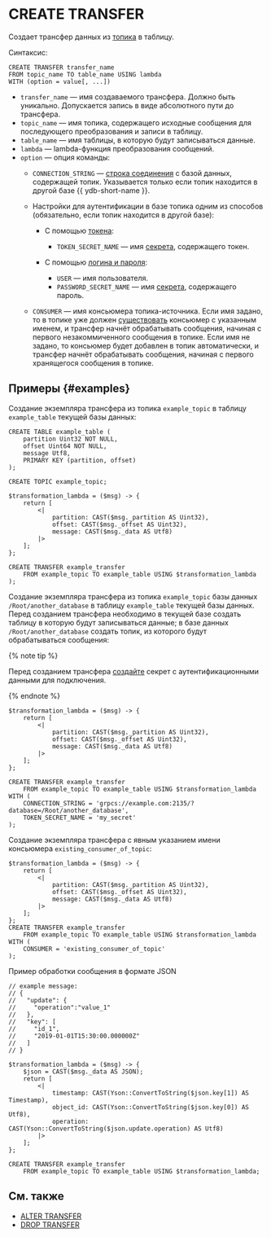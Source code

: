 # CREATE TRANSFER

Создает трансфер данных из [топика](../../../concepts/topic.md) в таблицу.

Синтаксис:

```yql
CREATE TRANSFER transfer_name 
FROM topic_name TO table_name USING lambda
WITH (option = value[, ...])
```

* `transfer_name` — имя создаваемого трансфера. Должно быть уникально. Допускается запись в виде абсолютного пути до трансфера.
* `topic_name` — имя топика, содержащего исходные сообщения для последующего преобразования и записи в таблицу.
* `table_name` — имя таблицы, в которую будут записываться данные.
* `lambda` — lambda-функция преобразования сообщений.
* `option` — опция команды:
  * `CONNECTION_STRING` — [строка соединения](../../../concepts/connect.md#connection_string) с базой данных, содержащей топик. Указывается только если топик находится в другой базе {{ ydb-short-name }}.
  * Настройки для аутентификации в базе топика одним из способов (обязательно, если топик находится в другой базе):

    * С помощью [токена](../../../recipes/ydb-sdk/auth-access-token.md):

      * `TOKEN_SECRET_NAME` — имя [секрета](../../../concepts/datamodel/secrets.md), содержащего токен.

    * С помощью [логина и пароля](../../../recipes/ydb-sdk/auth-static.md):

      * `USER` — имя пользователя.
      * `PASSWORD_SECRET_NAME` — имя [секрета](../../../concepts/datamodel/secrets.md), содержащего пароль.

  * `CONSUMER` — имя консьюмера топика-источника. Если имя задано, то в топике уже должен [существовать](alter-topic.md#add-consumer) консьюмер с указанным именем, и трансфер начнёт обрабатывать сообщения, начиная с первого незакоммиченного сообщения в топике. Если имя не задано, то консьюмер будет добавлен в топик автоматически, и трансфер начнёт обрабатывать сообщения, начиная с первого хранящегося сообщения в топике.

## Примеры {#examples}

Создание экземпляра трансфера из топика `example_topic` в таблицу `example_table` текущей базы данных:

```yql
CREATE TABLE example_table (
    partition Uint32 NOT NULL,
    offset Uint64 NOT NULL,
    message Utf8,
    PRIMARY KEY (partition, offset)
);

CREATE TOPIC example_topic;

$transformation_lambda = ($msg) -> {
    return [
        <|
            partition: CAST($msg._partition AS Uint32),
            offset: CAST($msg._offset AS Uint32),
            message: CAST($msg._data AS Utf8)
        |>
    ];
};

CREATE TRANSFER example_transfer
    FROM example_topic TO example_table USING $transformation_lambda
);

```

Создание экземпляра трансфера из топика `example_topic` базы данных `/Root/another_database` в таблицу `example_table` текущей базы данных. Перед созданием трансфера необходимо в текущей базе создать таблицу в которую будут записываться данные; в базе данных `/Root/another_database` создать топик, из которого будут обрабатываться сообщения:

{% note tip %}

Перед созданием трансфера [создайте](create-object-type-secret.md) секрет с аутентификационными данными для подключения.

{% endnote %}

```yql
$transformation_lambda = ($msg) -> {
    return [
        <|
            partition: CAST($msg._partition AS Uint32),
            offset: CAST($msg._offset AS Uint32),
            message: CAST($msg._data AS Utf8)
        |>
    ];
};

CREATE TRANSFER example_transfer
    FROM example_topic TO example_table USING $transformation_lambda
WITH (
    CONNECTION_STRING = 'grpcs://example.com:2135/?database=/Root/another_database',
    TOKEN_SECRET_NAME = 'my_secret'
);
```

Создание экземпляра трансфера с явным указанием имени консьюмера `existing_consumer_of_topic`:

```yql
$transformation_lambda = ($msg) -> {
    return [
        <|
            partition: CAST($msg._partition AS Uint32),
            offset: CAST($msg._offset AS Uint32),
            message: CAST($msg._data AS Utf8)
        |>
    ];
};
CREATE TRANSFER example_transfer
    FROM example_topic TO example_table USING $transformation_lambda
WITH (
    CONSUMER = 'existing_consumer_of_topic'
);
```

Пример обработки сообщения в формате JSON

```yql
// example message:
// {
//   "update": {
//     "operation":"value_1"
//   },
//   "key": [
//     "id_1",
//     "2019-01-01T15:30:00.000000Z"
//   ]
// }

$transformation_lambda = ($msg) -> {
    $json = CAST($msg._data AS JSON);
    return [
        <|
            timestamp: CAST(Yson::ConvertToString($json.key[1]) AS Timestamp),
            object_id: CAST(Yson::ConvertToString($json.key[0]) AS Utf8),
            operation: CAST(Yson::ConvertToString($json.update.operation) AS Utf8)
        |>
    ];
};

CREATE TRANSFER example_transfer
    FROM example_topic TO example_table USING $transformation_lambda;
```

## См. также

* [ALTER TRANSFER](alter-transfer.md)
* [DROP TRANSFER](drop-transfer.md)
